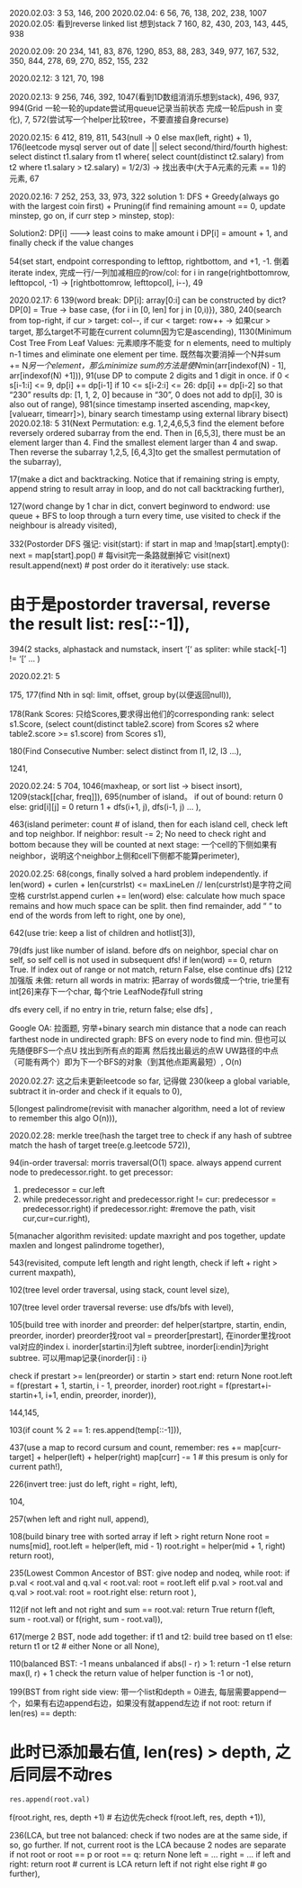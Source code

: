 2020.02.03: 3
53, 146, 200 
2020.02.04: 6
56, 76, 138, 202, 238, 1007
2020.02.05: 看到reverse linked list 想到stack 7
160, 82, 430, 203, 143, 445, 938

2020.02.09: 20
234, 141, 83, 876, 1290, 853, 88, 283, 349, 977, 167, 532, 350, 844, 278, 69, 270, 852, 155, 232

2020.02.12: 3
121, 70, 198

2020.02.13: 9
256, 746, 392, 1047(看到1D数组消消乐想到stack), 496, 937, 994(Grid 一轮一轮的update尝试用queue记录当前状态 完成一轮后push in 变化), 7, 572(尝试写一个helper比较tree，不要直接自身recurse)

2020.02.15: 6
412, 819, 811, 543(null -> 0 else max(left, right) + 1), 176(leetcode mysql server out of date || select second/third/fourth highest: select distinct t1.salary from t1 where( select count(distinct t2.salary) from t2 where t1.salary > t2.salary) = 1/2/3) →  找出表中(大于A元素的元素 == 1)的元素, 67

2020.02.16: 7
252, 253, 33, 973,
322 solution 1: DFS + Greedy(always go with the largest coin first) + Pruning(if find remaining amount == 0, update minstep, go on, if curr step > minstep, stop):

Solution2:
DP[i] ---> least coins to make amount i
DP[i] = amount + 1, and finally check if the value changes

54(set start, endpoint corresponding to lefttop, rightbottom, and +1, -1.
倒着iterate index, 完成一行/一列加减相应的row/col:
for i in range(rightbottomrow, lefttopcol, -1) -> [rightbottomrow, lefttopcol], i--),
49

2020.02.17: 6
139(word break: DP[i]: array[0:i] can be constructed by dict? DP[0] = True -> base case, {for i in [0, len] for j in [0,i)}),
380, 240(search from top-right, if cur > target: col--, if cur < target: row++ → 如果cur > target, 那么target不可能在current column因为它是ascending),
1130(Minimum Cost Tree From Leaf Values: 元素顺序不能变 for n elements, need to multiply n-1 times and eliminate one element per time. 既然每次要消掉一个N并sum += N*另一个element，那么minimize sum的方法是使N*min(arr[indexof(N) - 1], arr[indexof(N) +1])),
91(use DP to compute 2 digits and 1 digit in once.
if 0 < s[i-1:i] <= 9, dp[i] += dp[i-1]
if 10 <= s[i-2:i] <= 26: dp[i] += dp[i-2]
so that “230” results dp: [1, 1, 2, 0] because in “30”, 0 does not add to dp[i], 30 is also out of range),
981(since timestamp inserted ascending, map<key, [valuearr, timearr]>), binary search timestamp using external library bisect)
2020.02.18: 5
31(Next Permutation: e.g. 1,2,4,6,5,3 find the element before reversely ordered subarray from the end. Then in [6,5,3], there must be an element larger than 4. Find the smallest element larger than 4 and swap. Then reverse the subarray 1,2,5, [6,4,3]to get the smallest permutation of the subarray),

17(make a dict and backtracking. Notice that if remaining string is empty, append string to result array in loop, and do not call backtracking further),

127(word change by 1 char in dict, convert beginword  to endword: use queue + BFS to loop through a turn every time, use visited to check if the neighbour is already visited),

332(Postorder DFS 强记:
visit(start):
    if start in map and !map[start].empty():
        next = map[start].pop() # 每visit完一条路就删掉它
        visit(next)
    result.append(next) # post order
do it iteratively: use stack.
# 由于是postorder traversal, reverse the result list: res[::-1]),

394(2 stacks, alphastack and numstack, insert ‘[‘ as spliter: while stack[-1] != ‘[’ … )


2020.02.21:  5

175, 177(find Nth in sql: limit, offset, group by(以便返回null)),

178(Rank Scores: 只给Scores,要求得出他们的corresponding rank: select s1.Score, (select count(distinct table2.score) from Scores s2 where table2.score >= s1.score) from Scores s1),

180(Find Consecutive Number: select distinct from l1, l2, l3 ...),

1241,

2020.02.24:  5
704, 1046(maxheap, or sort list -> bisect insort), 1209(stack[[char, freq]]),
695(number of island。
if out of bound:
  return 0
else:
  grid[i][j] = 0
  return 1 + dfs(i+1, j), dfs(i-1, j) … ),

463(island perimeter: count # of island, then for each island cell, check left and top neighbor. If neighbor: result -= 2; No need to check right and bottom because they will be counted at next stage: 一个cell的下侧如果有neighbor，说明这个neighbor上侧和cell下侧都不能算perimeter),

2020.02.25:
68(congs, finally solved a hard problem independently.
if len(word) + curlen + len(curstrlst) <= maxLineLen // len(curstrlst)是字符之间空格
    curstrlst.append
    curlen += len(word)
else:
    calculate how much space remains and how much space can be split. then find remainder, add “ “ to end of the words from left to right, one by one),

642(use trie: keep a list of children and hotlist[3]),

79(dfs just like number of island.
before dfs on neighbor, special char on self, so self cell is not used in subsequent dfs!
if len(word) == 0, return True. If index out of range or not match, return False, else continue dfs)
[212加强版 未做: return all words in matrix: 把array of words做成一个trie,
trie里有int[26]来存下一个char, 每个trie LeafNode存full string

dfs every cell, if no entry in trie, return false; else dfs]
,


Google OA: 
拉面题, 穷举+binary search
min distance that a node can reach farthest node in undirected graph: BFS on every node to find min.
但也可以先随便BFS一个点U 找出到所有点的距离 然后找出最远的点W UW路径的中点（可能有两个）即为下一个BFS的对象（到其他点距离最短）, O(n)

2020.02.27: 这之后未更新leetcode so far, 记得做
230(keep a global variable, subtract it in-order and check if it equals to 0),

5(longest palindrome(revisit with manacher algorithm, need a lot of review to remember this algo O(n))),

2020.02.28:
merkle tree(hash the target tree to check if any hash of subtree match the hash of target tree(e.g.leetcode 572)),

94(in-order traversal: morris traversal(O(1) space. always append current node to predecessor.right.
to get precessor:
1. predecessor = cur.left
2. while predecessor.right and predecessor.right != cur:
    predecessor = predecessor.right)
if predecessor.right: #remove the path, visit cur,cur=cur.right),

5(manacher algorithm revisited: update maxright and pos together, update maxlen and longest palindrome together),

543(revisited, compute left length and right length, check if left + right > current maxpath),

102(tree level order traversal, using stack, count level size),

107(tree level order traversal reverse: use dfs/bfs with level),

105(build tree with inorder and preorder:
def helper(startpre, startin, endin, preorder, inorder)
    preorder找root val = preorder[prestart], 在inorder里找root val对应的index i.
inorder[startin:i]为left subtree, inorder[i:endin]为right subtree. 可以用map记录{inorder[i] : i}

check if prestart >= len(preorder) or startin > start end:
    return None
root.left = f(prestart + 1, startin, i - 1, preorder, inorder)
root.right = f(prestart+i-startin+1, i+1, endin, preorder, inorder)),

144,145,

103(if count % 2 == 1: res.append(temp[::-1])),

437(use a map to record cursum and count, remember:
res += map[curr-target] + helper(left) + helper(right)
map[curr] -= 1 # this presum is only for current path!),

226(invert tree: just do left, right = right, left),

104,

257(when left and right null, append),

108(build binary tree with sorted array
        if left > right return None
        root = nums[mid],
        root.left = helper(left, mid - 1)
        root.right = helper(mid + 1, right)
        return root),

235(Lowest Common Ancestor of BST:
give nodep and nodeq,
while root:
            if p.val < root.val and q.val < root.val:
                root = root.left
            elif p.val > root.val and q.val > root.val:
                root = root.right
            else:
                return root
),

112(if not left and not right and sum == root.val: return True
        return f(left, sum - root.val) or f(right, sum - root.val)),

617(merge 2 BST, node add together:
if t1 and t2:
    build tree based on t1
else:
    return t1 or t2 # either None or all None),

110(balanced BST:
-1 means unbalanced
if abs(l - r) > 1: return -1 else return max(l, r) + 1
check the return value of helper function is -1 or not),

199(BST from right side view:
带一个list和depth = 0进去, 每层需要append一个，如果有右边append右边，如果没有就append左边
if not root:
    return
if len(res) == depth:
# 此时已添加最右值, len(res) > depth, 之后同层不动res
    res.append(root.val)
f(root.right, res, depth +1) # 右边优先check
f(root.left, res, depth +1)),

236(LCA, but tree not balanced:
check if two nodes are at the same side, if so, go further. If not, current root is the LCA because 2 nodes are separate
if not root or root == p or root == q: return None
left = …
right = …
if left and right: return root # current is LCA
return left if not right else right # go further),






